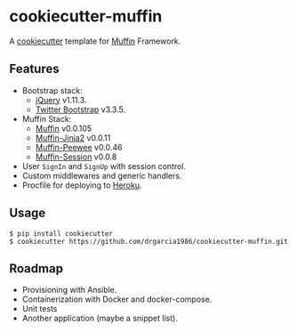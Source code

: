# cookiecutter-muffin
A [cookiecutter](https://github.com/audreyr/cookiecutter) template for [Muffin](https://github.com/klen/muffin) Framework.

## Features
* Bootstrap stack:
	* [jQuery](https://jquery.com/) v1.11.3.
	* [Twitter Bootstrap](http://getbootstrap.com/) v3.3.5.
* Muffin Stack:
	* [Muffin](https://github.com/klen/muffin) v0.0.105
	* [Muffin-Jinja2](https://github.com/klen/muffin-jinja2) v0.0.11
	* [Muffin-Peewee](https://github.com/klen/muffin-peewee) v0.0.46
	* [Muffin-Session](https://github.com/klen/muffin-session) v0.0.8
* User `SignIn` and `SignUp` with session control.
* Custom middlewares and generic handlers.
* Procfile for deploying to [Heroku](https://www.heroku.com/).

## Usage
```
$ pip install cookiecutter
$ cookiecutter https://github.com/drgarcia1986/cookiecutter-muffin.git
```

## Roadmap
* Provisioning with Ansible.
* Containerization with Docker and docker-compose.
* Unit tests
* Another application (maybe a snippet list).
